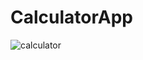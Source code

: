# CalculatorApp


![calculator](https://github.com/user-attachments/assets/70ead902-cb08-4ea5-a0d5-f465fd0df008)
